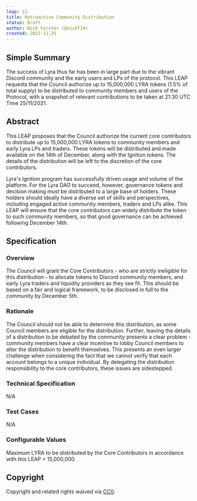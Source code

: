 ```yaml
---
leap: 11
title: Retroactive Community Distribution 
status: Draft
author: Nick Forster (@nickf24)
created: 2021-11-25
---
```


<!--You can leave these HTML comments in your merged LEAP and delete the visible duplicate text guides, they will not appear and may be helpful to refer to if you edit it again. This is the suggested template for new LEAPs. Note that a LEAP number will be assigned by an editor. When opening a pull request to submit your LEAP, please use an abbreviated title in the filename, `leap-draft_title_abbrev.md`. The title should be 44 characters or less.-->

## Simple Summary
<!--"If you can't explain it simply, you don't understand it well enough." Simply describe the outcome the proposed changes intends to achieve. This should be non-technical and accessible to a casual community member.-->
The success of Lyra thus far has been in large part due to the vibrant Discord community and the early users and LPs of the protocol. This LEAP requests that the Council authorize up to 15,000,000 LYRA tokens (1.5% of total supply) to be distributed to community members and users of the Protocol, with a snapshot of relevant contributions to be taken at 21:30 UTC Time 25/11/2021. 

## Abstract
<!--A short (~200 word) description of the proposed change, the abstract should clearly describe the proposed change. This is what *will* be done if the LEAP is implemented, not *why* it should be done or *how* it will be done. If the LEAP proposes deploying a new contract, write, "we propose to deploy a new contract that will do x".-->
This LEAP proposes that the Council authorize the current core contributors to distribute up to 15,000,000 LYRA tokens to community members and early Lyra LPs and traders. These tokens will be distributed and made available on the 14th of December, along with the Ignition tokens. 
The details of the distribution will be left to the discretion of the core contributors. 

<!--This is the problem statement. This is the *why* of the LEAP. It should clearly explain *why* the current state of the protocol is inadequate.  It is critical that you explain *why* the change is needed, if the LEAP proposes changing how something is calculated, you must address *why* the current calculation is innaccurate or wrong. This is not the place to describe how the LEAP will address the issue!-->

Lyra's Ignition program has successfully driven usage and volume of the platform. For the Lyra DAO to succeed, however, governance tokens and decision making must be distributed to a large base of holders. These holders should ideally have a diverse set of skills and perspectives, including engaged active community members, traders and LPs alike. This LEAP will ensure that the core contributors can widely distribute the token to such community members, so that good governance can be achieved following December 14th.

## Specification

<!--The specification should describe the syntax and semantics of any new feature, there are five sections
1. Overview
2. Rationale
3. Technical Specification
4. Test Cases
5. Configurable Values
-->

### Overview
<!--This is a high level overview of *how* the LEAP will solve the problem. The overview should clearly describe how the new feature will be implemented.-->
The Council will grant the Core Contributors - who are strictly ineligible for this distribution - to allocate tokens to Discord community members, and early Lyra traders and liquidity providers 
as they see fit. This should be based on a fair and logical framework, to be disclosed in full to the community by December 5th.

### Rationale
<!--This is where you explain the reasoning behind how you propose to solve the problem. Why did you propose to implement the change in this way, what were the considerations and trade-offs. The rationale fleshes out what motivated the design and why particular design decisions were made. It should describe alternate designs that were considered and related work. The rationale may also provide evidence of consensus within the community, and should discuss important objections or concerns raised during discussion.-->
The Council should not be able to determine this distribution, as some Council members are eligible for the distribution. Further, leaving the details of a distribution 
to be debated by the community presents a clear problem - community members have a clear incentive to lobby Council members to alter the distribution to benefit themselves. 
This presents an even larger challenge when considering the fact that we cannot verify that each account belongs to a unique individual. By delegating the distribution responsibility to the core contributors,
these issues are sidestepped.

### Technical Specification
<!--The technical specification should outline the public API of the changes proposed. That is, changes to any of the interfaces Lyra currently exposes or the creations of new ones.-->
N/A 
### Test Cases
<!--Test cases for an implementation are mandatory for LEAPs but can be included with the implementation..-->
N/A
### Configurable Values
<!--Please list all values configurable under this implementation.-->
Maximum LYRA to be distributed by the Core Contributors in accordance with this LEAP = 15,000,000. 

## Copyright
Copyright and related rights waived via [CC0](https://creativecommons.org/publicdomain/zero/1.0/).
